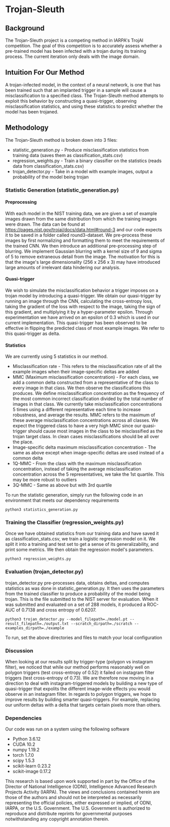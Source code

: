 # Trojan-Sleuth
## Background
The Trojan-Sleuth project is a competing method in IARPA's TrojAI competition. The goal of this competition is to accurately assess whether a pre-trained model has been infected with a trojan during its training process. The current iteration only deals with the image domain.
## Intuition For Our Method
A trojan-infected model, in the context of a neural network, is one that has been trained such that an implanted trigger in a sample will cause a misclassification to a specified class. The Trojan-Sleuth method attempts to exploit this behavior by constructing a quasi-trigger, observing misclassification statistics, and using these statistics to predict whether the model has been trojaned.
## Methodology
The Trojan-Sleuth method is broken down into 3 files:
* statistic_generation.py - Produce misclassification statistics from training data (saves them as classification_stats.csv)
* regression_weights.py - Train a binary classifier on the statistics (reads data from classification_stats.csv)
* trojan_detector.py - Take in a model with example images, output a probability of the model being trojan
### Statistic Generation (statistic_generation.py)
#### Preprocessing
With each model in the NIST training data, we are given a set of example images drawn from the same distribution from which the training images were drawn. The data can be found at https://pages.nist.gov/trojai/docs/data.html#round-3 and our code expects it to be saved in a folder called round3-dataset. We pre-process these images by first normalizing and formatting them to meet the requirements of the trained CNN. We then introduce an additional pre-processing step of blurring. We implement Gaussian blurring with a kernel size of 9 and sigma of 5 to remove extraneous detail from the image. The motivation for this is that the image's large dimensionality (256 x 256 x 3) may have introduced large amounts of irrelevant data hindering our analysis.
#### Quasi-trigger
We wish to simulate the misclassification behavior a trigger imposes on a trojan model by introducing a quasi-trigger. We obtain our quasi-trigger by running an image through the CNN, calculating the cross-entropy loss, taking the gradient of the loss with respect to the image, taking the sign of this gradient, and multiplying it by a hyper-parameter epsilon. Through experimentation we have arrived on an epsilon of 0.3 which is used in our current implementation. This quasi-trigger has been observed to be effective in flipping the predicted class of most example images. We refer to this quasi-trigger as delta.
#### Statistics
We are currently using 5 statistics in our method.
  * Misclassification rate - This refers to the misclassification rate of all the example images when their image-specific deltas are added
  * MMC (Maximum misclassification concentration) - For each class, we add a common delta constructed from a representative of the class to every image in that class. We then observe the classifications this produces. We define misclassification concentration as the frequency of the most common incorrect classification divided by the total number of images in that class. We currently take misclassification concentrations 5 times using a different representative each time to increase robustness, and average the results. MMC refers to the maximum of these average misclassification concentrations across all classes. We expect the triggered class to have a very high MMC since our quasi-trigger should cause most images in the class to be misclassified as the trojan target class. In clean cases misclassifications should be all over the place.
  * Image-specific delta maximum misclassification concentration - The same as above except when image-specific deltas are used instead of a common delta
  * 1Q-MMC - From the class with the maximum misclassification concentration, instead of taking the average misclassification concentration across the 5 representatives, we take the 1st quartile. This may be more robust to outliers
  * 3Q-MMC - Same as above but with 3rd quartile
  
To run the statistic generation, simply run the following code in an environment that meets our dependency requirements
```
python3 statistics_generation.py
```
### Training the Classifier (regression_weights.py)
Once we have obtained statistics from our training data and have saved it as classification_stats.csv, we train a logistic regression model on it. We split it into a training and test set to get a sense of its generalizability, and print some metrics. We then obtain the regression model's parameters.
```
python3 regression_weights.py
```
### Evaluation (trojan_detector.py)
trojan_detector.py pre-processes data, obtains deltas, and computes statistics as was done in statistic_generation.py. It then uses the parameters from the trained classifier to produce a probability of the model being trojan. This is the file submitted to the NIST server for evaluation. When it was submitted and evaluated on a set of 288 models, it produced a ROC-AUC of 0.7138 and cross entropy of 0.6207.
```
python3 trojan_detector.py --model_filepath=./model.pt --result_filepath=./output.txt --scratch_dirpath=./scratch --examples_dirpath=./example
```
To run, set the above directories and files to match your local configuration
### Discussion
When looking at our results split by trigger-type (polygon vs instagram filter), we noticed that while our method performs reasonably well on polygon triggers (test cross-entropy of 0.52) it failed on instagram filter triggers (test cross-entropy of 0.73). We are therefore now moving in a direction to deal with instagram-triggered models by building a new type of quasi-trigger that expolits the different image-wide effects you would observe in an instagram filter. In regards to polygon triggers, we hope to improve results by building smarter quasi-triggers. For example, replacing our uniform deltas with a delta that targets certain pixels more than others.
### Dependencies
Our code was run on a system using the following software
* Python 3.6.12
* CUDA 10.2
* numpy 1.19.2
* torch 1.7.0
* scipy 1.5.3
* scikit-learn 0.23.2
* scikit-image 0.17.2

This research is based upon work supported in part by the Office of the Director of National Intelligence (ODNI), Intelligence Advanced Research Projects Activity (IARPA). The views and conclusions contained herein are those of the authors and should not be interpreted as necessarily representing the official policies, either expressed or implied, of ODNI, IARPA, or the U.S. Government. The U.S. Government is authorized to reproduce and distribute reprints for governmental purposes notwithstanding any copyright annotation therein.

 
